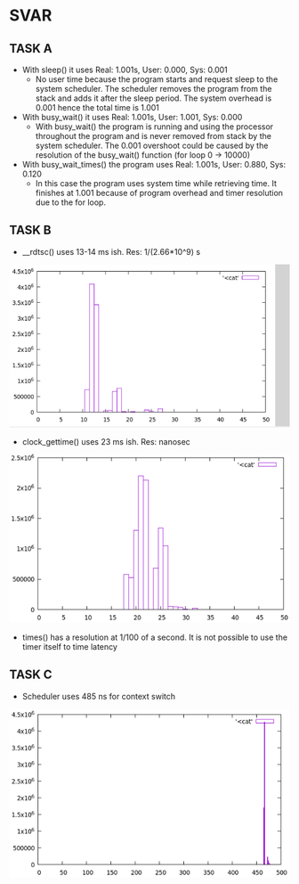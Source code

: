 # SVAR

## TASK A
- With sleep() it uses Real: 1.001s, User: 0.000, Sys: 0.001
    - No user time because the program starts and request sleep to the system scheduler. The scheduler removes the program from the stack and adds it after the sleep period. The system overhead is 0.001 hence the total time is 1.001
- With busy_wait() it uses Real: 1.001s, User: 1.001, Sys: 0.000
    - With busy_wait() the program is running and using the processor throughout the program and is never removed from stack by the system scheduler. The 0.001 overshoot could be caused by the resolution of the busy_wait() function (for loop 0 -> 10000)
- With busy_wait_times() the program uses Real: 1.001s, User: 0.880, Sys: 0.120
    - In this case the program uses system time while retrieving time. It finishes at 1.001 because of program overhead and timer resolution due to the for loop.

## TASK B
- __rdtsc() uses 13-14 ms ish. Res: 1/(2.66*10^9) s

![__rdtsc()](__rdtsc.png)

- clock_gettime() uses 23 ms ish. Res: nanosec

![clock_gettime()](clock_gettime.png)

- times() has a resolution at 1/100 of a second. It is not possible to use the timer itself to time latency

## TASK C
- Scheduler uses 485 ns for context switch

![Context switch](0-500.png)